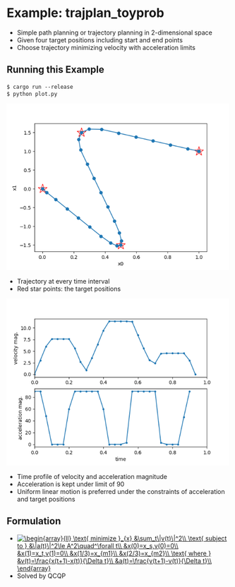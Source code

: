 # Example: trajplan_toyprob

* Simple path planning or trajectory planning in 2-dimensional space
* Given four target positions including start and end points
* Choose trajectory minimizing velocity with acceleration limits

## Running this Example

```
$ cargo run --release
$ python plot.py
```

![](plot1.png)

* Trajectory at every time interval
* Red star points: the target positions

![](plot2.png)

* Time profile of velocity and acceleration magnitude
* Acceleration is kept under limit of 90
* Uniform linear motion is preferred under the constraints of acceleration and target positions

## Formulation

* <a href="https://www.codecogs.com/eqnedit.php?latex=\begin{array}{ll}&space;\text{&space;minimize&space;}_{x}&space;&\sum_t\|v(t)\|^2\\&space;\text{&space;subject&space;to&space;}&space;&\|a(t)\|^2\le&space;A^2\quad^\forall&space;t\\&space;&x(0)=x_s,v(0)=0\\&space;&x(1)=x_t,v(1)=0\\&space;&x(1/3)=x_{m1}\\&space;&x(2/3)=x_{m2}\\&space;\text{&space;where&space;}&space;&v(t)=\frac{x(t&plus;1)-x(t)}{\Delta&space;t}\\&space;&a(t)=\frac{v(t&plus;1)-v(t)}{\Delta&space;t}\\&space;\end{array}" target="_blank"><img src="https://latex.codecogs.com/gif.latex?\begin{array}{ll}&space;\text{&space;minimize&space;}_{x}&space;&\sum_t\|v(t)\|^2\\&space;\text{&space;subject&space;to&space;}&space;&\|a(t)\|^2\le&space;A^2\quad^\forall&space;t\\&space;&x(0)=x_s,v(0)=0\\&space;&x(1)=x_t,v(1)=0\\&space;&x(1/3)=x_{m1}\\&space;&x(2/3)=x_{m2}\\&space;\text{&space;where&space;}&space;&v(t)=\frac{x(t&plus;1)-x(t)}{\Delta&space;t}\\&space;&a(t)=\frac{v(t&plus;1)-v(t)}{\Delta&space;t}\\&space;\end{array}" title="\begin{array}{ll} \text{ minimize }_{x} &\sum_t\|v(t)\|^2\\ \text{ subject to } &\|a(t)\|^2\le A^2\quad^\forall t\\ &x(0)=x_s,v(0)=0\\ &x(1)=x_t,v(1)=0\\ &x(1/3)=x_{m1}\\ &x(2/3)=x_{m2}\\ \text{ where } &v(t)=\frac{x(t+1)-x(t)}{\Delta t}\\ &a(t)=\frac{v(t+1)-v(t)}{\Delta t}\\ \end{array}" align="top" /></a>
* Solved by QCQP
